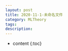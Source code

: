 ```yaml
---
layout: post
title: 2020-11-1-未命名文件 
category: MLTheory
tags: 
description: 
---
```

* content
{:toc}
